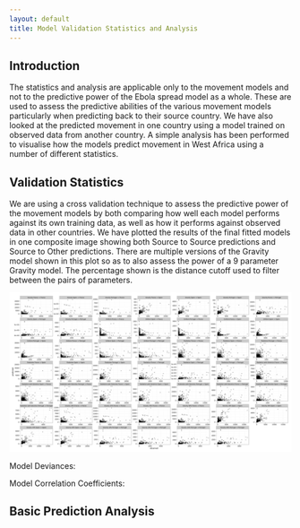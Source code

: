 ```yaml
---
layout: default
title: Model Validation Statistics and Analysis
---
```

<script src="http://ajax.googleapis.com/ajax/libs/jquery/1.11.1/jquery.min.js"></script>

<script src="javascripts/jquery.csvToTable.js"></script>

<script>
	$(function() {
		$('#CSVTable').CSVToTable('data/modelcomparisonsdeviance.csv', { startLine: 1, headers: ["Row/Column","1","2","3","4","5","6","7"] })
		
		$('#CSVTable2').CSVToTable('data/modelcomparisonscorrelation.csv', { startLine: 1, headers: ["Row/Column","1","2","3","4","5","6","7"] })
	});
	</script>

## Introduction

The statistics and analysis are applicable only to the movement models and not to the predictive power of the Ebola spread model as a whole. These are used to assess the predictive abilities of the various movement models particularly when predicting back to their source country. We have also looked at the predicted movement in one country using a model trained on observed data from another country. A simple analysis has been performed to visualise how the models predict movement in West Africa using a number of different statistics.

## Validation Statistics

We are using a cross validation technique to assess the predictive power of the movement models by both comparing how well each model performs against its own training data, as well as how it performs against observed data in other countries. We have plotted the results of the final fitted models in one composite image showing both Source to Source predictions and Source to Other predictions. There are multiple versions of the Gravity model shown in this plot so as to also assess the power of a 9 parameter Gravity model. The percentage shown is the distance cutoff used to filter between the pairs of parameters.

<a href="images/model_comparisons.png"><img src="images/model_comparisons.png" /></a>

Model Deviances:<br/>

<div id="CSVTable"></div>

Model Correlation Coefficients:<br/>

<div id="CSVTable2"></div>

## Basic Prediction Analysis